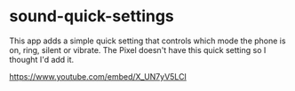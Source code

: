 # sound-quick-settings
This app adds a simple quick setting that controls which mode the phone is on, ring, silent or vibrate.
The Pixel doesn't have this quick setting so I thought I'd add it.

https://www.youtube.com/embed/X_UN7yV5LCI

